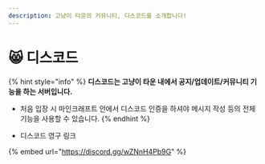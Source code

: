```yaml
---
description: 고냥이 타운의 커뮤니티, 디스코드를 소개합니다!
---
```


# 😸 디스코드

{% hint style="info" %}
**디스코드는 고냥이 타운 내에서 공지/업데이트/커뮤니티 기능을 하는 서버입니다.**&#x20;

* 처음 입장 시 마인크래프트 안에서 디스코드 인증을 하셔야 메시지 작성 등의 전체 기능을 사용할 수 있습니다.
{% endhint %}

* 디스코드 영구 링크

{% embed url="https://discord.gg/wZNnH4Pb9G" %}
